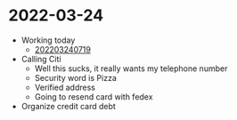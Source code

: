 # 2022-03-24
- Working today 
	- [202203240719](202203240719.md)
- Calling Citi
	- Well this sucks, it really wants my telephone number
	- Security word is Pizza
	- Verified address
	- Going to resend card with fedex
-  Organize credit card debt